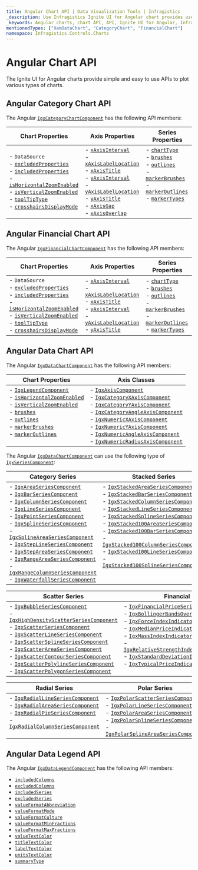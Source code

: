 ```yaml
---
title: Angular Chart API | Data Visualization Tools | Infragistics
_description: Use Infragistics Ignite UI for Angular chart provides useful API to configure and styles chart visuals
_keywords: Angular charts, chart API, API, Ignite UI for Angular, Infragistics
mentionedTypes: ["XamDataChart", "CategoryChart", "FinancialChart"]
namespace: Infragistics.Controls.Charts
---
```


# Angular Chart API

The Ignite UI for Angular charts provide simple and easy to use APIs to plot various types of charts.

## Angular Category Chart API

The Angular [`IgxCategoryChartComponent`]({environment:dvApiBaseUrl}/products/ignite-ui-angular/api/docs/typescript/latest/classes/igxcategorychartcomponent.html) has the following API members:

| Chart Properties                                                                                                                                                                                                                                                                                                                                                                                                                                                                                                                                                                                                                                                                                                                                                                                                                                                                                                                                                                                                                                                    | Axis Properties                                                                                                                                                                                                                                                                                                                                                                                                                                                                                                                                                                                                                                                                                                                                                                                                                                                                                                                                                                                                                                                                                                                                                                                                                                                                                      | Series Properties                                                                                                                                                                                                                                                                                                                                                                                                                                                                                                                                                                                                                                                                                                                                                                                                                                                                                                                                                    |
| ------------------------------------------------------------------------------------------------------------------------------------------------------------------------------------------------------------------------------------------------------------------------------------------------------------------------------------------------------------------------------------------------------------------------------------------------------------------------------------------------------------------------------------------------------------------------------------------------------------------------------------------------------------------------------------------------------------------------------------------------------------------------------------------------------------------------------------------------------------------------------------------------------------------------------------------------------------------------------------------------------------------------------------------------------------------- | ---------------------------------------------------------------------------------------------------------------------------------------------------------------------------------------------------------------------------------------------------------------------------------------------------------------------------------------------------------------------------------------------------------------------------------------------------------------------------------------------------------------------------------------------------------------------------------------------------------------------------------------------------------------------------------------------------------------------------------------------------------------------------------------------------------------------------------------------------------------------------------------------------------------------------------------------------------------------------------------------------------------------------------------------------------------------------------------------------------------------------------------------------------------------------------------------------------------------------------------------------------------------------------------------------- | -------------------------------------------------------------------------------------------------------------------------------------------------------------------------------------------------------------------------------------------------------------------------------------------------------------------------------------------------------------------------------------------------------------------------------------------------------------------------------------------------------------------------------------------------------------------------------------------------------------------------------------------------------------------------------------------------------------------------------------------------------------------------------------------------------------------------------------------------------------------------------------------------------------------------------------------------------------------- |
| - `DataSource` <br> - [`excludedProperties`]({environment:dvApiBaseUrl}/products/ignite-ui-angular/api/docs/typescript/latest/classes/igxdomainchartcomponent.html#excludedproperties) <br> - [`includedProperties`]({environment:dvApiBaseUrl}/products/ignite-ui-angular/api/docs/typescript/latest/classes/igxdomainchartcomponent.html#includedproperties) <br> - [`isHorizontalZoomEnabled`]({environment:dvApiBaseUrl}/products/ignite-ui-angular/api/docs/typescript/latest/classes/igxdatachartcomponent.html#ishorizontalzoomenabled) <br> - [`isVerticalZoomEnabled`]({environment:dvApiBaseUrl}/products/ignite-ui-angular/api/docs/typescript/latest/classes/igxdatachartcomponent.html#isverticalzoomenabled) <br> - [`toolTipType`]({environment:dvApiBaseUrl}/products/ignite-ui-angular/api/docs/typescript/latest/classes/igxdomainchartcomponent.html#tooltiptype)  <br> - [`crosshairsDisplayMode`]({environment:dvApiBaseUrl}/products/ignite-ui-angular/api/docs/typescript/latest/classes/igxdomainchartcomponent.html#crosshairsdisplaymode) | - [`xAxisInterval`]({environment:dvApiBaseUrl}/products/ignite-ui-angular/api/docs/typescript/latest/classes/igxcategorychartcomponent.html#xaxisinterval) <br> - [`xAxisLabelLocation`]({environment:dvApiBaseUrl}/products/ignite-ui-angular/api/docs/typescript/latest/classes/igxxychartcomponent.html#xaxislabellocation) <br> - [`xAxisTitle`]({environment:dvApiBaseUrl}/products/ignite-ui-angular/api/docs/typescript/latest/classes/igxxychartcomponent.html#xaxistitle) <br> - [`yAxisInterval`]({environment:dvApiBaseUrl}/products/ignite-ui-angular/api/docs/typescript/latest/classes/igxcategorychartcomponent.html#yaxisinterval) <br> - [`yAxisLabelLocation`]({environment:dvApiBaseUrl}/products/ignite-ui-angular/api/docs/typescript/latest/classes/igxxychartcomponent.html#yaxislabellocation)  <br> - [`yAxisTitle`]({environment:dvApiBaseUrl}/products/ignite-ui-angular/api/docs/typescript/latest/classes/igxxychartcomponent.html#yaxistitle) <br> - [`xAxisGap`]({environment:dvApiBaseUrl}/products/ignite-ui-angular/api/docs/typescript/latest/classes/igxcategorychartcomponent.html#xaxisgap) <br> - [`xAxisOverlap`]({environment:dvApiBaseUrl}/products/ignite-ui-angular/api/docs/typescript/latest/classes/igxcategorychartcomponent.html#xaxisoverlap) <br> | - [`chartType`]({environment:dvApiBaseUrl}/products/ignite-ui-angular/api/docs/typescript/latest/classes/igxcategorychartcomponent.html#charttype) <br>  - [`brushes`]({environment:dvApiBaseUrl}/products/ignite-ui-angular/api/docs/typescript/latest/classes/igxseriesviewercomponent.html#brushes) <br> - [`outlines`]({environment:dvApiBaseUrl}/products/ignite-ui-angular/api/docs/typescript/latest/classes/igxseriesviewercomponent.html#outlines) <br> - [`markerBrushes`]({environment:dvApiBaseUrl}/products/ignite-ui-angular/api/docs/typescript/latest/classes/igxseriesviewercomponent.html#markerbrushes) <br> - [`markerOutlines`]({environment:dvApiBaseUrl}/products/ignite-ui-angular/api/docs/typescript/latest/classes/igxseriesviewercomponent.html#markeroutlines) <br> - [`markerTypes`]({environment:dvApiBaseUrl}/products/ignite-ui-angular/api/docs/typescript/latest/classes/igxdomainchartcomponent.html#markertypes) <br> <br> <br> |

## Angular Financial Chart API

The Angular [`IgxFinancialChartComponent`]({environment:dvApiBaseUrl}/products/ignite-ui-angular/api/docs/typescript/latest/classes/igxfinancialchartcomponent.html) has the following API members:

| Chart Properties                                                                                                                                                                                                                                                                                                                                                                                                                                                                                                                                                                                                                                                                                                                                                                                                                                                                                                                                                                                                                                                              | Axis Properties                                                                                                                                                                                                                                                                                                                                                                                                                                                                                                                                                                                                                                                                                                                                                                                                                                                                                                                                                                   | Series Properties                                                                                                                                                                                                                                                                                                                                                                                                                                                                                                                                                                                                                                                                                                                                                                                                                                                                                                                                      |
| ----------------------------------------------------------------------------------------------------------------------------------------------------------------------------------------------------------------------------------------------------------------------------------------------------------------------------------------------------------------------------------------------------------------------------------------------------------------------------------------------------------------------------------------------------------------------------------------------------------------------------------------------------------------------------------------------------------------------------------------------------------------------------------------------------------------------------------------------------------------------------------------------------------------------------------------------------------------------------------------------------------------------------------------------------------------------------- | --------------------------------------------------------------------------------------------------------------------------------------------------------------------------------------------------------------------------------------------------------------------------------------------------------------------------------------------------------------------------------------------------------------------------------------------------------------------------------------------------------------------------------------------------------------------------------------------------------------------------------------------------------------------------------------------------------------------------------------------------------------------------------------------------------------------------------------------------------------------------------------------------------------------------------------------------------------------------------- | ------------------------------------------------------------------------------------------------------------------------------------------------------------------------------------------------------------------------------------------------------------------------------------------------------------------------------------------------------------------------------------------------------------------------------------------------------------------------------------------------------------------------------------------------------------------------------------------------------------------------------------------------------------------------------------------------------------------------------------------------------------------------------------------------------------------------------------------------------------------------------------------------------------------------------------------------------ |
| - `DataSource` <br> - [`excludedProperties`]({environment:dvApiBaseUrl}/products/ignite-ui-angular/api/docs/typescript/latest/classes/igxdomainchartcomponent.html#excludedproperties) <br> - [`includedProperties`]({environment:dvApiBaseUrl}/products/ignite-ui-angular/api/docs/typescript/latest/classes/igxdomainchartcomponent.html#includedproperties) <br> - [`isHorizontalZoomEnabled`]({environment:dvApiBaseUrl}/products/ignite-ui-angular/api/docs/typescript/latest/classes/igxfinancialchartcomponent.html#ishorizontalzoomenabled) <br> - [`isVerticalZoomEnabled`]({environment:dvApiBaseUrl}/products/ignite-ui-angular/api/docs/typescript/latest/classes/igxfinancialchartcomponent.html#isverticalzoomenabled) <br> - [`toolTipType`]({environment:dvApiBaseUrl}/products/ignite-ui-angular/api/docs/typescript/latest/classes/igxdomainchartcomponent.html#tooltiptype)  <br> - [`crosshairsDisplayMode`]({environment:dvApiBaseUrl}/products/ignite-ui-angular/api/docs/typescript/latest/classes/igxdomainchartcomponent.html#crosshairsdisplaymode) | - [`xAxisInterval`]({environment:dvApiBaseUrl}/products/ignite-ui-angular/api/docs/typescript/latest/classes/igxcategorychartcomponent.html#xaxisinterval) <br> - [`xAxisLabelLocation`]({environment:dvApiBaseUrl}/products/ignite-ui-angular/api/docs/typescript/latest/classes/igxxychartcomponent.html#xaxislabellocation) <br> - [`xAxisTitle`]({environment:dvApiBaseUrl}/products/ignite-ui-angular/api/docs/typescript/latest/classes/igxxychartcomponent.html#xaxistitle) <br> - [`yAxisInterval`]({environment:dvApiBaseUrl}/products/ignite-ui-angular/api/docs/typescript/latest/classes/igxfinancialchartcomponent.html#yaxisinterval) <br> - [`yAxisLabelLocation`]({environment:dvApiBaseUrl}/products/ignite-ui-angular/api/docs/typescript/latest/classes/igxxychartcomponent.html#yaxislabellocation)  <br> - [`yAxisTitle`]({environment:dvApiBaseUrl}/products/ignite-ui-angular/api/docs/typescript/latest/classes/igxxychartcomponent.html#yaxistitle) <br> | - [`chartType`]({environment:dvApiBaseUrl}/products/ignite-ui-angular/api/docs/typescript/latest/classes/igxfinancialchartcomponent.html#charttype) <br>  - [`brushes`]({environment:dvApiBaseUrl}/products/ignite-ui-angular/api/docs/typescript/latest/classes/igxseriesviewercomponent.html#brushes) <br> - [`outlines`]({environment:dvApiBaseUrl}/products/ignite-ui-angular/api/docs/typescript/latest/classes/igxseriesviewercomponent.html#outlines) <br> - [`markerBrushes`]({environment:dvApiBaseUrl}/products/ignite-ui-angular/api/docs/typescript/latest/classes/igxseriesviewercomponent.html#markerbrushes) <br> - [`markerOutlines`]({environment:dvApiBaseUrl}/products/ignite-ui-angular/api/docs/typescript/latest/classes/igxseriesviewercomponent.html#markeroutlines) <br> - [`markerTypes`]({environment:dvApiBaseUrl}/products/ignite-ui-angular/api/docs/typescript/latest/classes/igxdomainchartcomponent.html#markertypes) |

## Angular Data Chart API

The Angular [`IgxDataChartComponent`]({environment:dvApiBaseUrl}/products/ignite-ui-angular/api/docs/typescript/latest/classes/igxdatachartcomponent.html) has the following API members:

| Chart Properties                                                                                                                                                                                                                                                                                                                                                                                                                                                                                                                                                                                                                                                                                                                                                                                                                                                                                                                                                                                                                                                                                                                                         | Axis Classes                                                                                                                                                                                                                                                                                                                                                                                                                                                                                                                                                                                                                                                                                                                                                                                                                                                                                                                                                                                                                                                                                                                                                                                                                                                                                                    |
| -------------------------------------------------------------------------------------------------------------------------------------------------------------------------------------------------------------------------------------------------------------------------------------------------------------------------------------------------------------------------------------------------------------------------------------------------------------------------------------------------------------------------------------------------------------------------------------------------------------------------------------------------------------------------------------------------------------------------------------------------------------------------------------------------------------------------------------------------------------------------------------------------------------------------------------------------------------------------------------------------------------------------------------------------------------------------------------------------------------------------------------------------------- | --------------------------------------------------------------------------------------------------------------------------------------------------------------------------------------------------------------------------------------------------------------------------------------------------------------------------------------------------------------------------------------------------------------------------------------------------------------------------------------------------------------------------------------------------------------------------------------------------------------------------------------------------------------------------------------------------------------------------------------------------------------------------------------------------------------------------------------------------------------------------------------------------------------------------------------------------------------------------------------------------------------------------------------------------------------------------------------------------------------------------------------------------------------------------------------------------------------------------------------------------------------------------------------------------------------- |
| - [`IgxLegendComponent`]({environment:dvApiBaseUrl}/products/ignite-ui-angular/api/docs/typescript/latest/classes/igxlegendcomponent.html) <br> - [`isHorizontalZoomEnabled`]({environment:dvApiBaseUrl}/products/ignite-ui-angular/api/docs/typescript/latest/classes/igxdatachartcomponent.html#ishorizontalzoomenabled) <br> - [`isVerticalZoomEnabled`]({environment:dvApiBaseUrl}/products/ignite-ui-angular/api/docs/typescript/latest/classes/igxdatachartcomponent.html#isverticalzoomenabled) <br> - [`brushes`]({environment:dvApiBaseUrl}/products/ignite-ui-angular/api/docs/typescript/latest/classes/igxseriesviewercomponent.html#brushes) <br> - [`outlines`]({environment:dvApiBaseUrl}/products/ignite-ui-angular/api/docs/typescript/latest/classes/igxseriesviewercomponent.html#outlines) <br> - [`markerBrushes`]({environment:dvApiBaseUrl}/products/ignite-ui-angular/api/docs/typescript/latest/classes/igxseriesviewercomponent.html#markerbrushes) <br> - [`markerOutlines`]({environment:dvApiBaseUrl}/products/ignite-ui-angular/api/docs/typescript/latest/classes/igxseriesviewercomponent.html#markeroutlines) <br> <br> | - [`IgxAxisComponent`]({environment:dvApiBaseUrl}/products/ignite-ui-angular/api/docs/typescript/latest/classes/igxaxiscomponent.html) <br> - [`IgxCategoryXAxisComponent`]({environment:dvApiBaseUrl}/products/ignite-ui-angular/api/docs/typescript/latest/classes/igxcategoryxaxiscomponent.html) <br> - [`IgxCategoryYAxisComponent`]({environment:dvApiBaseUrl}/products/ignite-ui-angular/api/docs/typescript/latest/classes/igxcategoryyaxiscomponent.html) <br> - [`IgxCategoryAngleAxisComponent`]({environment:dvApiBaseUrl}/products/ignite-ui-angular/api/docs/typescript/latest/classes/igxcategoryangleaxiscomponent.html) <br> - [`IgxNumericXAxisComponent`]({environment:dvApiBaseUrl}/products/ignite-ui-angular/api/docs/typescript/latest/classes/igxnumericxaxiscomponent.html) <br> - [`IgxNumericYAxisComponent`]({environment:dvApiBaseUrl}/products/ignite-ui-angular/api/docs/typescript/latest/classes/igxnumericyaxiscomponent.html) <br> - [`IgxNumericAngleAxisComponent`]({environment:dvApiBaseUrl}/products/ignite-ui-angular/api/docs/typescript/latest/classes/igxnumericangleaxiscomponent.html) <br> - [`IgxNumericRadiusAxisComponent`]({environment:dvApiBaseUrl}/products/ignite-ui-angular/api/docs/typescript/latest/classes/igxnumericradiusaxiscomponent.html) <br> |

The Angular [`IgxDataChartComponent`]({environment:dvApiBaseUrl}/products/ignite-ui-angular/api/docs/typescript/latest/classes/igxdatachartcomponent.html) can use the following type of [`IgxSeriesComponent`]({environment:dvApiBaseUrl}/products/ignite-ui-angular/api/docs/typescript/latest/classes/igxseriescomponent.html):

| Category Series                                                                                                                                                                                                                                                                                                                                                                                                                                                                                                                                                                                                                                                                                                                                                                                                                                                                                                                                                                                                                                                                                                                                                                                                                                                                                                                                                                                                                                                                                                                                                                                                                                                                                                                                                                                                                                                                                                                                                             | Stacked Series                                                                                                                                                                                                                                                                                                                                                                                                                                                                                                                                                                                                                                                                                                                                                                                                                                                                                                                                                                                                                                                                                                                                                                                                                                                                                                                                                                                                                                                                                                                                                                                                                                                                                                                                                                            |
| --------------------------------------------------------------------------------------------------------------------------------------------------------------------------------------------------------------------------------------------------------------------------------------------------------------------------------------------------------------------------------------------------------------------------------------------------------------------------------------------------------------------------------------------------------------------------------------------------------------------------------------------------------------------------------------------------------------------------------------------------------------------------------------------------------------------------------------------------------------------------------------------------------------------------------------------------------------------------------------------------------------------------------------------------------------------------------------------------------------------------------------------------------------------------------------------------------------------------------------------------------------------------------------------------------------------------------------------------------------------------------------------------------------------------------------------------------------------------------------------------------------------------------------------------------------------------------------------------------------------------------------------------------------------------------------------------------------------------------------------------------------------------------------------------------------------------------------------------------------------------------------------------------------------------------------------------------------------------- | ----------------------------------------------------------------------------------------------------------------------------------------------------------------------------------------------------------------------------------------------------------------------------------------------------------------------------------------------------------------------------------------------------------------------------------------------------------------------------------------------------------------------------------------------------------------------------------------------------------------------------------------------------------------------------------------------------------------------------------------------------------------------------------------------------------------------------------------------------------------------------------------------------------------------------------------------------------------------------------------------------------------------------------------------------------------------------------------------------------------------------------------------------------------------------------------------------------------------------------------------------------------------------------------------------------------------------------------------------------------------------------------------------------------------------------------------------------------------------------------------------------------------------------------------------------------------------------------------------------------------------------------------------------------------------------------------------------------------------------------------------------------------------------------- |
| - [`IgxAreaSeriesComponent`]({environment:dvApiBaseUrl}/products/ignite-ui-angular/api/docs/typescript/latest/classes/igxareaseriescomponent.html) <br> - [`IgxBarSeriesComponent`]({environment:dvApiBaseUrl}/products/ignite-ui-angular/api/docs/typescript/latest/classes/igxbarseriescomponent.html) <br> - [`IgxColumnSeriesComponent`]({environment:dvApiBaseUrl}/products/ignite-ui-angular/api/docs/typescript/latest/classes/igxcolumnseriescomponent.html) <br> - [`IgxLineSeriesComponent`]({environment:dvApiBaseUrl}/products/ignite-ui-angular/api/docs/typescript/latest/classes/igxlineseriescomponent.html) <br> -  [`IgxPointSeriesComponent`]({environment:dvApiBaseUrl}/products/ignite-ui-angular/api/docs/typescript/latest/classes/igxpointseriescomponent.html)  <br> - [`IgxSplineSeriesComponent`]({environment:dvApiBaseUrl}/products/ignite-ui-angular/api/docs/typescript/latest/classes/igxsplineseriescomponent.html) <br>  -  [`IgxSplineAreaSeriesComponent`]({environment:dvApiBaseUrl}/products/ignite-ui-angular/api/docs/typescript/latest/classes/igxsplineareaseriescomponent.html) <br> -  [`IgxStepLineSeriesComponent`]({environment:dvApiBaseUrl}/products/ignite-ui-angular/api/docs/typescript/latest/classes/igxsteplineseriescomponent.html) <br> -  [`IgxStepAreaSeriesComponent`]({environment:dvApiBaseUrl}/products/ignite-ui-angular/api/docs/typescript/latest/classes/igxstepareaseriescomponent.html) <br> - [`IgxRangeAreaSeriesComponent`]({environment:dvApiBaseUrl}/products/ignite-ui-angular/api/docs/typescript/latest/classes/igxrangeareaseriescomponent.html) <br> - [`IgxRangeColumnSeriesComponent`]({environment:dvApiBaseUrl}/products/ignite-ui-angular/api/docs/typescript/latest/classes/igxrangecolumnseriescomponent.html) <br> - [`IgxWaterfallSeriesComponent`]({environment:dvApiBaseUrl}/products/ignite-ui-angular/api/docs/typescript/latest/classes/igxwaterfallseriescomponent.html) <br> | -  [`IgxStackedAreaSeriesComponent`]({environment:dvApiBaseUrl}/products/ignite-ui-angular/api/docs/typescript/latest/classes/igxstackedareaseriescomponent.html) <br> -  [`IgxStackedBarSeriesComponent`]({environment:dvApiBaseUrl}/products/ignite-ui-angular/api/docs/typescript/latest/classes/igxstackedbarseriescomponent.html) <br> -  [`IgxStackedColumnSeriesComponent`]({environment:dvApiBaseUrl}/products/ignite-ui-angular/api/docs/typescript/latest/classes/igxstackedcolumnseriescomponent.html) <br> -  [`IgxStackedLineSeriesComponent`]({environment:dvApiBaseUrl}/products/ignite-ui-angular/api/docs/typescript/latest/classes/igxstackedlineseriescomponent.html) <br> -  [`IgxStackedSplineSeriesComponent`]({environment:dvApiBaseUrl}/products/ignite-ui-angular/api/docs/typescript/latest/classes/igxstackedsplineseriescomponent.html) <br> -  [`IgxStacked100AreaSeriesComponent`]({environment:dvApiBaseUrl}/products/ignite-ui-angular/api/docs/typescript/latest/classes/igxstacked100areaseriescomponent.html) <br> -  [`IgxStacked100BarSeriesComponent`]({environment:dvApiBaseUrl}/products/ignite-ui-angular/api/docs/typescript/latest/classes/igxstacked100barseriescomponent.html) <br> -  [`IgxStacked100ColumnSeriesComponent`]({environment:dvApiBaseUrl}/products/ignite-ui-angular/api/docs/typescript/latest/classes/igxstacked100columnseriescomponent.html) <br> -  [`IgxStacked100LineSeriesComponent`]({environment:dvApiBaseUrl}/products/ignite-ui-angular/api/docs/typescript/latest/classes/igxstacked100lineseriescomponent.html) <br> -  [`IgxStacked100SplineSeriesComponent`]({environment:dvApiBaseUrl}/products/ignite-ui-angular/api/docs/typescript/latest/classes/igxstacked100splineseriescomponent.html) <br> <br> <br> |

| Scatter Series                                                                                                                                                                                                                                                                                                                                                                                                                                                                                                                                                                                                                                                                                                                                                                                                                                                                                                                                                                                                                                                                                                                                                                                                                                                                                                                                                                                                                                                                                                                                                                      | Financial Series                                                                                                                                                                                                                                                                                                                                                                                                                                                                                                                                                                                                                                                                                                                                                                                                                                                                                                                                                                                                                                                                                                                                                                                                                                                                                                                                                                                                                                                         |
| ----------------------------------------------------------------------------------------------------------------------------------------------------------------------------------------------------------------------------------------------------------------------------------------------------------------------------------------------------------------------------------------------------------------------------------------------------------------------------------------------------------------------------------------------------------------------------------------------------------------------------------------------------------------------------------------------------------------------------------------------------------------------------------------------------------------------------------------------------------------------------------------------------------------------------------------------------------------------------------------------------------------------------------------------------------------------------------------------------------------------------------------------------------------------------------------------------------------------------------------------------------------------------------------------------------------------------------------------------------------------------------------------------------------------------------------------------------------------------------------------------------------------------------------------------------------------------------- | ------------------------------------------------------------------------------------------------------------------------------------------------------------------------------------------------------------------------------------------------------------------------------------------------------------------------------------------------------------------------------------------------------------------------------------------------------------------------------------------------------------------------------------------------------------------------------------------------------------------------------------------------------------------------------------------------------------------------------------------------------------------------------------------------------------------------------------------------------------------------------------------------------------------------------------------------------------------------------------------------------------------------------------------------------------------------------------------------------------------------------------------------------------------------------------------------------------------------------------------------------------------------------------------------------------------------------------------------------------------------------------------------------------------------------------------------------------------------ |
| -  [`IgxBubbleSeriesComponent`]({environment:dvApiBaseUrl}/products/ignite-ui-angular/api/docs/typescript/latest/classes/igxbubbleseriescomponent.html) <br> - [`IgxHighDensityScatterSeriesComponent`]({environment:dvApiBaseUrl}/products/ignite-ui-angular/api/docs/typescript/latest/classes/igxhighdensityscatterseriescomponent.html) <br> -  [`IgxScatterSeriesComponent`]({environment:dvApiBaseUrl}/products/ignite-ui-angular/api/docs/typescript/latest/classes/igxscatterseriescomponent.html) <br>  - [`IgxScatterLineSeriesComponent`]({environment:dvApiBaseUrl}/products/ignite-ui-angular/api/docs/typescript/latest/classes/igxscatterlineseriescomponent.html) <br> -  [`IgxScatterSplineSeriesComponent`]({environment:dvApiBaseUrl}/products/ignite-ui-angular/api/docs/typescript/latest/classes/igxscattersplineseriescomponent.html) <br> -  [`IgxScatterAreaSeriesComponent`]({environment:dvApiBaseUrl}/products/ignite-ui-angular/api/docs/typescript/latest/classes/igxscatterareaseriescomponent.html) <br> -  [`IgxScatterContourSeriesComponent`]({environment:dvApiBaseUrl}/products/ignite-ui-angular/api/docs/typescript/latest/classes/igxscattercontourseriescomponent.html) <br> -  [`IgxScatterPolylineSeriesComponent`]({environment:dvApiBaseUrl}/products/ignite-ui-angular/api/docs/typescript/latest/classes/igxscatterpolylineseriescomponent.html)  <br> -  [`IgxScatterPolygonSeriesComponent`]({environment:dvApiBaseUrl}/products/ignite-ui-angular/api/docs/typescript/latest/classes/igxscatterpolygonseriescomponent.html)  <br> | -  [`IgxFinancialPriceSeriesComponent`]({environment:dvApiBaseUrl}/products/ignite-ui-angular/api/docs/typescript/latest/classes/igxfinancialpriceseriescomponent.html) <br> -  [`IgxBollingerBandsOverlayComponent`]({environment:dvApiBaseUrl}/products/ignite-ui-angular/api/docs/typescript/latest/classes/igxbollingerbandsoverlaycomponent.html) <br> -  [`IgxForceIndexIndicatorComponent`]({environment:dvApiBaseUrl}/products/ignite-ui-angular/api/docs/typescript/latest/classes/igxforceindexindicatorcomponent.html) <br> -  [`IgxMedianPriceIndicatorComponent`]({environment:dvApiBaseUrl}/products/ignite-ui-angular/api/docs/typescript/latest/classes/igxmedianpriceindicatorcomponent.html) <br> - [`IgxMassIndexIndicatorComponent`]({environment:dvApiBaseUrl}/products/ignite-ui-angular/api/docs/typescript/latest/classes/igxmassindexindicatorcomponent.html)  <br> - [`IgxRelativeStrengthIndexIndicatorComponent`]({environment:dvApiBaseUrl}/products/ignite-ui-angular/api/docs/typescript/latest/classes/igxrelativestrengthindexindicatorcomponent.html) <br> - [`IgxStandardDeviationIndicatorComponent`]({environment:dvApiBaseUrl}/products/ignite-ui-angular/api/docs/typescript/latest/classes/igxstandarddeviationindicatorcomponent.html) <br> -  [`IgxTypicalPriceIndicatorComponent`]({environment:dvApiBaseUrl}/products/ignite-ui-angular/api/docs/typescript/latest/classes/igxtypicalpriceindicatorcomponent.html) <br> <br> |

| Radial Series                                                                                                                                                                                                                                                                                                                                                                                                                                                                                                                                                                                                                                                                             | Polar Series                                                                                                                                                                                                                                                                                                                                                                                                                                                                                                                                                                                                                                                                                                                                                                                                                                                        |
| ----------------------------------------------------------------------------------------------------------------------------------------------------------------------------------------------------------------------------------------------------------------------------------------------------------------------------------------------------------------------------------------------------------------------------------------------------------------------------------------------------------------------------------------------------------------------------------------------------------------------------------------------------------------------------------------- | ------------------------------------------------------------------------------------------------------------------------------------------------------------------------------------------------------------------------------------------------------------------------------------------------------------------------------------------------------------------------------------------------------------------------------------------------------------------------------------------------------------------------------------------------------------------------------------------------------------------------------------------------------------------------------------------------------------------------------------------------------------------------------------------------------------------------------------------------------------------- |
| - [`IgxRadialLineSeriesComponent`]({environment:dvApiBaseUrl}/products/ignite-ui-angular/api/docs/typescript/latest/classes/igxradiallineseriescomponent.html) <br> -  [`IgxRadialAreaSeriesComponent`]({environment:dvApiBaseUrl}/products/ignite-ui-angular/api/docs/typescript/latest/classes/igxradialareaseriescomponent.html) <br> -  [`IgxRadialPieSeriesComponent`]({environment:dvApiBaseUrl}/products/ignite-ui-angular/api/docs/typescript/latest/classes/igxradialpieseriescomponent.html) <br> -  [`IgxRadialColumnSeriesComponent`]({environment:dvApiBaseUrl}/products/ignite-ui-angular/api/docs/typescript/latest/classes/igxradialcolumnseriescomponent.html) <br> <br> | - [`IgxPolarScatterSeriesComponent`]({environment:dvApiBaseUrl}/products/ignite-ui-angular/api/docs/typescript/latest/classes/igxpolarscatterseriescomponent.html) <br> -  [`IgxPolarLineSeriesComponent`]({environment:dvApiBaseUrl}/products/ignite-ui-angular/api/docs/typescript/latest/classes/igxpolarlineseriescomponent.html) <br> -  [`IgxPolarAreaSeriesComponent`]({environment:dvApiBaseUrl}/products/ignite-ui-angular/api/docs/typescript/latest/classes/igxpolarareaseriescomponent.html) <br> -  [`IgxPolarSplineSeriesComponent`]({environment:dvApiBaseUrl}/products/ignite-ui-angular/api/docs/typescript/latest/classes/igxpolarsplineseriescomponent.html) <br> -  [`IgxPolarSplineAreaSeriesComponent`]({environment:dvApiBaseUrl}/products/ignite-ui-angular/api/docs/typescript/latest/classes/igxpolarsplineareaseriescomponent.html) <br> |

## Angular Data Legend API

The Angular [`IgxDataLegendComponent`]({environment:dvApiBaseUrl}/products/ignite-ui-angular/api/docs/typescript/latest/classes/igxdatalegendcomponent.html) has the following API members:

-   [`includedColumns`]({environment:dvApiBaseUrl}/products/ignite-ui-angular/api/docs/typescript/latest/classes/igxdatalegendcomponent.html#includedcolumns)
-   [`excludedColumns`]({environment:dvApiBaseUrl}/products/ignite-ui-angular/api/docs/typescript/latest/classes/igxdatalegendcomponent.html#excludedcolumns)
-   [`includedSeries`]({environment:dvApiBaseUrl}/products/ignite-ui-angular/api/docs/typescript/latest/classes/igxdatalegendcomponent.html#includedseries)
-   [`excludedSeries`]({environment:dvApiBaseUrl}/products/ignite-ui-angular/api/docs/typescript/latest/classes/igxdatalegendcomponent.html#excludedseries)
-   [`valueFormatAbbreviation`]({environment:dvApiBaseUrl}/products/ignite-ui-angular/api/docs/typescript/latest/classes/igxdatalegendcomponent.html#valueformatabbreviation)
-   [`valueFormatMode`]({environment:dvApiBaseUrl}/products/ignite-ui-angular/api/docs/typescript/latest/classes/igxdatalegendcomponent.html#valueformatmode)
-   [`valueFormatCulture`]({environment:dvApiBaseUrl}/products/ignite-ui-angular/api/docs/typescript/latest/classes/igxdatalegendcomponent.html#valueformatculture)
-   [`valueFormatMinFractions`]({environment:dvApiBaseUrl}/products/ignite-ui-angular/api/docs/typescript/latest/classes/igxdatalegendcomponent.html#valueformatminfractions)
-   [`valueFormatMaxFractions`]({environment:dvApiBaseUrl}/products/ignite-ui-angular/api/docs/typescript/latest/classes/igxdatalegendcomponent.html#valueformatmaxfractions)
-   [`valueTextColor`]({environment:dvApiBaseUrl}/products/ignite-ui-angular/api/docs/typescript/latest/classes/igxdatalegendcomponent.html#valuetextcolor)
-   [`titleTextColor`]({environment:dvApiBaseUrl}/products/ignite-ui-angular/api/docs/typescript/latest/classes/igxdatalegendcomponent.html#titletextcolor)
-   [`labelTextColor`]({environment:dvApiBaseUrl}/products/ignite-ui-angular/api/docs/typescript/latest/classes/igxdatalegendcomponent.html#labeltextcolor)
-   [`unitsTextColor`]({environment:dvApiBaseUrl}/products/ignite-ui-angular/api/docs/typescript/latest/classes/igxdatalegendcomponent.html#unitstextcolor)
-   [`summaryType`]({environment:dvApiBaseUrl}/products/ignite-ui-angular/api/docs/typescript/latest/classes/igxdatalegendcomponent.html#summarytype)
